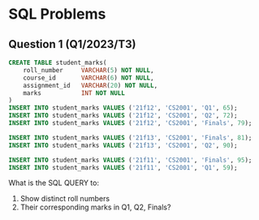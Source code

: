 # SQL Problems

## Question 1 (Q1/2023/T3)

```SQL
CREATE TABLE student_marks(
    roll_number     VARCHAR(5) NOT NULL,
    course_id       VARCHAR(6) NOT NULL,
    assignment_id   VARCHAR(20) NOT NULL,
    marks           INT NOT NULL
)
INSERT INTO student_marks VALUES ('21f12', 'CS2001', 'Q1', 65);
INSERT INTO student_marks VALUES ('21f12', 'CS2001', 'Q2', 72);
INSERT INTO student_marks VALUES ('21f12', 'CS2001', 'Finals', 79);

INSERT INTO student_marks VALUES ('21f13', 'CS2001', 'Finals', 81);
INSERT INTO student_marks VALUES ('21f13', 'CS2001', 'Q2', 90);

INSERT INTO student_marks VALUES ('21f11', 'CS2001', 'Finals', 95);
INSERT INTO student_marks VALUES ('21f11', 'CS2001', 'Q1', 59);
```

What is the SQL QUERY to:
1. Show distinct roll numbers
2. Their corresponding marks in Q1, Q2, Finals?



